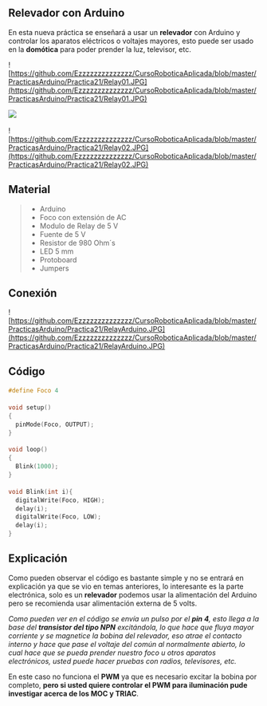 ## Relevador con Arduino
En esta nueva práctica se enseñará a usar un **relevador** con Arduino y controlar los aparatos eléctricos o voltajes mayores, esto puede ser usado en la **domótica** para poder prender la luz, televisor, etc.

![https://github.com/Ezzzzzzzzzzzzzz/CursoRoboticaAplicada/blob/master/PracticasArduino/Practica21/Relay01.JPG](https://github.com/Ezzzzzzzzzzzzzz/CursoRoboticaAplicada/blob/master/PracticasArduino/Practica21/Relay01.JPG)


![](https://josehervas.es/sensorizados/wp-content/uploads/2013/11/bannerpng.png)

![https://github.com/Ezzzzzzzzzzzzzz/CursoRoboticaAplicada/blob/master/PracticasArduino/Practica21/Relay02.JPG](https://github.com/Ezzzzzzzzzzzzzz/CursoRoboticaAplicada/blob/master/PracticasArduino/Practica21/Relay02.JPG)

## Material
> - Arduino
> - Foco con extensión de AC
> - Modulo de Relay de 5 V
> - Fuente de 5 V
> - Resistor de 980 Ohm´s
> - LED 5 mm
> - Protoboard
> - Jumpers

## Conexión 
![https://github.com/Ezzzzzzzzzzzzzz/CursoRoboticaAplicada/blob/master/PracticasArduino/Practica21/RelayArduino.JPG](https://github.com/Ezzzzzzzzzzzzzz/CursoRoboticaAplicada/blob/master/PracticasArduino/Practica21/RelayArduino.JPG)
## Código
```c
#define Foco 4

void setup()
{
  pinMode(Foco, OUTPUT);
}

void loop()
{
  Blink(1000);
}

void Blink(int i){
  digitalWrite(Foco, HIGH);
  delay(i);
  digitalWrite(Foco, LOW);
  delay(i);
}
```
## Explicación
Como pueden observar el código es bastante simple y no se entrará en explicación ya que se vio en temas anteriores, lo interesante es la parte electrónica, solo es un **relevador** podemos usar la alimentación del Arduino pero se recomienda usar alimentación externa de 5 volts.

*Como pueden ver en el código se envía un pulso por el **pin 4**, esto llega a la base del **transistor del tipo NPN** excitándola, lo que hace que fluya mayor corriente y se magnetice la bobina del relevador, eso atrae el contacto interno y hace que pase el voltaje del común al normalmente abierto, lo cual hace que se pueda prender nuestro foco u otros aparatos electrónicos, usted puede hacer pruebas con radios, televisores, etc.*

En este caso no funciona el **PWM** ya que es necesario excitar la bobina por completo, **pero si usted quiere controlar el PWM para iluminación pude investigar acerca de los MOC y TRIAC**.


<!--stackedit_data:
eyJoaXN0b3J5IjpbMTI5MDQ0MzE5NSwtMjA2NTkwMDEzNiwzOD
U2NDcyNzksLTE4MTgyMzYyNjcsMTk4MTI3NDE1OF19
-->